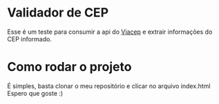 # Validador de CEP

Esse é um teste para consumir a api do [Viacep](https://viacep.com.br/) e extrair informações do CEP informado.

# Como rodar o projeto

É simples, basta clonar o meu repositório e clicar no arquivo index.html
Espero que goste :)

